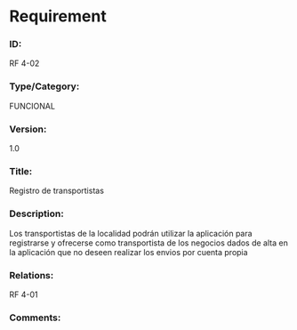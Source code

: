 # Requirement

### ID:

RF 4-02

### Type/Category:

FUNCIONAL

### Version:

1.0

### Title:

Registro de transportistas

### Description:

Los transportistas de la localidad podrán utilizar la aplicación para registrarse y ofrecerse como transportista de los negocios dados de alta en la aplicación que no deseen realizar los envios por cuenta propia

### Relations:

RF 4-01

### Comments:
